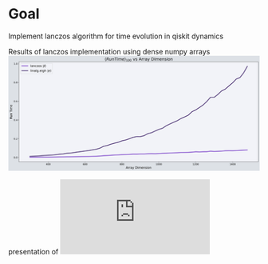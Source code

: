 # Goal
Implement lanczos algorithm for time evolution in qiskit dynamics

Results of lanczos implementation using dense numpy arrays
![lanczos-vs-numpy.linalg.eigh](lanczos-vs-numpy-eigh.png)

presentation of ![checkpoint-1](https://github.com/rupeshknn/lanczos-QD/blob/main/presentations/Checkpoint_1-Lanczos_Algorithm_for_Qiskit_Dynamics.pdf)
